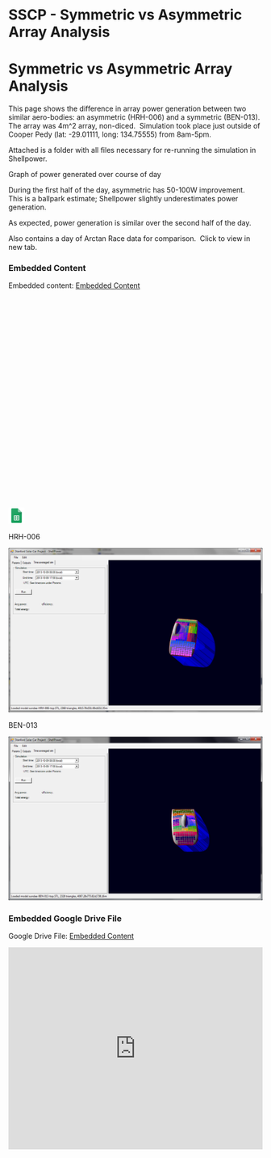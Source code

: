 # SSCP - Symmetric vs Asymmetric Array Analysis

# Symmetric vs Asymmetric Array Analysis

This page shows the difference in array power generation between two similar aero-bodies: an asymmetric (HRH-006) and a symmetric (BEN-013).  The array was 4m^2 array, non-diced.  Simulation took place just outside of Cooper Pedy (lat: -29.01111, long: 134.75555) from 8am-5pm.

Attached is a folder with all files necessary for re-running the simulation in Shellpower.

Graph of power generated over course of day

During the first half of the day, asymmetric has 50-100W improvement.  This is a ballpark estimate; Shellpower slightly underestimates power generation.

As expected, power generation is similar over the second half of the day. 

Also contains a day of Arctan Race data for comparison.  Click to view in new tab.

[](https://docs.google.com/spreadsheets/d/14f1ZRcka2mx2vPh7A8VqZ25xN80dHxfhXZQOBikCFt4/edit)

### Embedded Content

Embedded content: [Embedded Content]()

<iframe width="100%" height="400" src="" frameborder="0"></iframe>

![](../../../../assets/sheets_32dp.png)

HRH-006

![](../../../../assets/image_9b7e27bcc4.png)

BEN-013

![](../../../../assets/image_94130fa347.png)

[](https://drive.google.com/folderview?id=1ESNVVDdGRYbOP6-b7S8NWedcsNGbJg4v)

### Embedded Google Drive File

Google Drive File: [Embedded Content](https://drive.google.com/embeddedfolderview?id=1ESNVVDdGRYbOP6-b7S8NWedcsNGbJg4v#list)

<iframe width="100%" height="400" src="https://drive.google.com/embeddedfolderview?id=1ESNVVDdGRYbOP6-b7S8NWedcsNGbJg4v#list" frameborder="0"></iframe>

